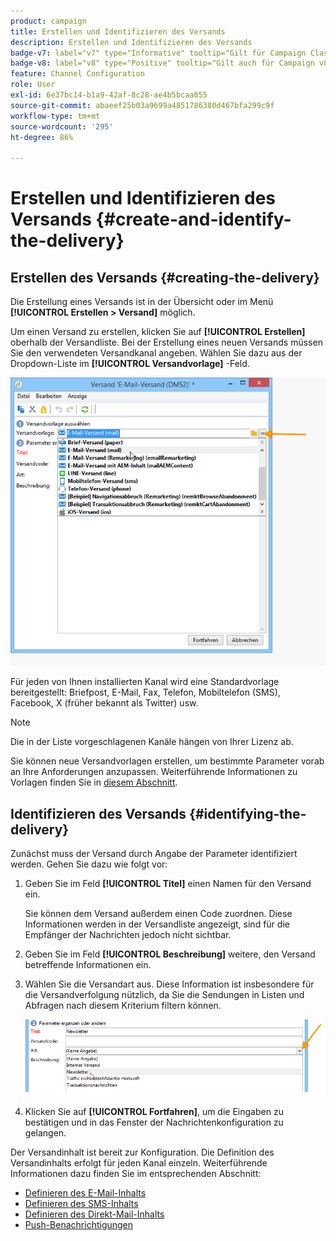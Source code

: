 ```yaml
---
product: campaign
title: Erstellen und Identifizieren des Versands
description: Erstellen und Identifizieren des Versands
badge-v7: label="v7" type="Informative" tooltip="Gilt für Campaign Classic v7"
badge-v8: label="v8" type="Positive" tooltip="Gilt auch für Campaign v8"
feature: Channel Configuration
role: User
exl-id: 6e37bc14-b1a9-42af-8c28-ae4b5bcaa055
source-git-commit: abaeef25b03a9699a4851786380d467bfa299c9f
workflow-type: tm+mt
source-wordcount: '295'
ht-degree: 86%

---
```


# Erstellen und Identifizieren des Versands  {#create-and-identify-the-delivery}

## Erstellen des Versands {#creating-the-delivery}

Die Erstellung eines Versands ist in der Übersicht oder im Menü **[!UICONTROL Erstellen > Versand]** möglich.


Um einen Versand zu erstellen, klicken Sie auf **[!UICONTROL Erstellen]** oberhalb der Versandliste. Bei der Erstellung eines neuen Versands müssen Sie den verwendeten Versandkanal angeben. Wählen Sie dazu aus der Dropdown-Liste im **[!UICONTROL Versandvorlage]** -Feld.

![](assets/s_ncs_user_wizard_email01_1.png)

Für jeden von Ihnen installierten Kanal wird eine Standardvorlage bereitgestellt: Briefpost, E-Mail, Fax, Telefon, Mobiltelefon (SMS), Facebook, X (früher bekannt als Twitter) usw.

>[!NOTE]
>
>Die in der Liste vorgeschlagenen Kanäle hängen von Ihrer Lizenz ab.

Sie können neue Versandvorlagen erstellen, um bestimmte Parameter vorab an Ihre Anforderungen anzupassen. Weiterführende Informationen zu Vorlagen finden Sie in [diesem Abschnitt](about-templates.md).

## Identifizieren des Versands {#identifying-the-delivery}

Zunächst muss der Versand durch Angabe der Parameter identifiziert werden. Gehen Sie dazu wie folgt vor:

1. Geben Sie im Feld **[!UICONTROL Titel]** einen Namen für den Versand ein.

   Sie können dem Versand außerdem einen Code zuordnen. Diese Informationen werden in der Versandliste angezeigt, sind für die Empfänger der Nachrichten jedoch nicht sichtbar.

1. Geben Sie im Feld **[!UICONTROL Beschreibung]** weitere, den Versand betreffende Informationen ein.
1. Wählen Sie die Versandart aus. Diese Information ist insbesondere für die Versandverfolgung nützlich, da Sie die Sendungen in Listen und Abfragen nach diesem Kriterium filtern können.

   ![](assets/s_ncs_user_email_del_nature.png)

1. Klicken Sie auf **[!UICONTROL Fortfahren]**, um die Eingaben zu bestätigen und in das Fenster der Nachrichtenkonfiguration zu gelangen.

Der Versandinhalt ist bereit zur Konfiguration. Die Definition des Versandinhalts erfolgt für jeden Kanal einzeln. Weiterführende Informationen dazu finden Sie im entsprechenden Abschnitt:

* [Definieren des E-Mail-Inhalts](defining-the-email-content.md)
* [Definieren des SMS-Inhalts](sms-create.md#defining-the-sms-content)
* [Definieren des Direkt-Mail-Inhalts](defining-the-direct-mail-content.md)
* [Push-Benachrichtigungen ](about-mobile-app-channel.md)

